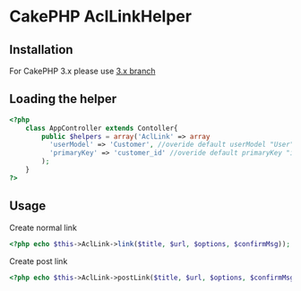 CakePHP AclLinkHelper
=======================

Installation
------------
For CakePHP 3.x please use [3.x branch](https://github.com/shahonseven/CakePHP-AclLinkHelper/tree/3.x)


Loading the helper
------------
```php
<?php
	class AppController extends Contoller{
		public $helpers = array('AclLink' => array
		  'userModel' => 'Customer', //overide default userModel "User"
		  'primaryKey' => 'customer_id' //overide default primaryKey "id"
		);
	}
?>
```

Usage
------------
Create normal link
```php
<?php echo $this->AclLink->link($title, $url, $options, $confirmMsg)); ?>
```

Create post link
```php
<?php echo $this->AclLink->postLink($title, $url, $options, $confirmMsg)); ?>
```

